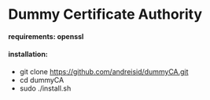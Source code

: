 # Dummy Certificate Authority 

#### requirements: openssl
#### installation:
* git clone https://github.com/andreisid/dummyCA.git
* cd dummyCA
* sudo ./install.sh




